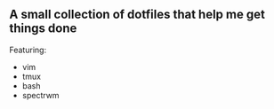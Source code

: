 ## A small collection of dotfiles that help me get things done

Featuring:

* vim
* tmux
* bash
* spectrwm
